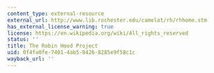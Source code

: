 ```yaml
---
content_type: external-resource
external_url: http://www.lib.rochester.edu/camelot/rh/rhhome.stm
has_external_license_warning: true
license: https://en.wikipedia.org/wiki/All_rights_reserved
status: ''
title: The Robin Hood Project
uid: 0f4fa0fe-7401-4ab5-8426-8285e9f58c1c
wayback_url: ''
---
```

